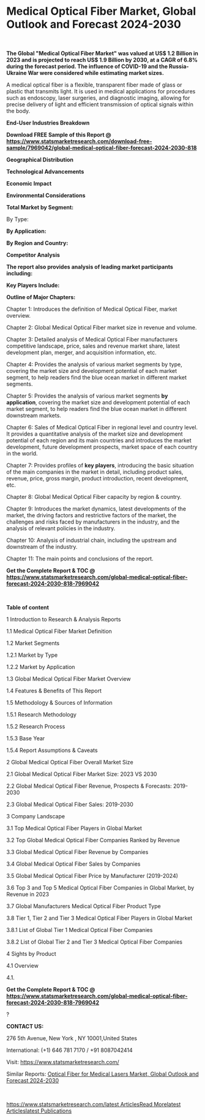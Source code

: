 <h1>Medical Optical Fiber Market, Global Outlook and Forecast 2024-2030</h1><br/><p><strong>The Global "Medical Optical Fiber Market" was valued at US$ 1.2 Billion in 2023 and is projected to reach US$ 1.9 Billion by 2030, at a <strong>CAGR</strong> of 6.8% during the forecast period. The influence of COVID-19 and the Russia-Ukraine War were considered while estimating market sizes.</strong></p>
 
 
 
 <p>A medical optical fiber is a flexible, transparent fiber made of glass or plastic that transmits light. It is used in medical applications for procedures such as endoscopy, laser surgeries, and diagnostic imaging, allowing for precise delivery of light and efficient transmission of optical signals within the body.</p>
 
 
 
 <p><strong>End-User Industries Breakdown</strong></p>
 
 
 
 <p><strong>Download FREE Sample of this Report @ <a href="https://www.statsmarketresearch.com/download-free-sample/7969042/global-medical-optical-fiber-forecast-2024-2030-818">https://www.statsmarketresearch.com/download-free-sample/7969042/global-medical-optical-fiber-forecast-2024-2030-818</a></strong></p>
 
 
 
 <p><strong>Geographical Distribution</strong></p>
 
 
 
 <p><strong>Technological Advancements</strong></p>
 
 
 
 <p><strong>Economic Impact</strong></p>
 
 
 
 <p><strong>Environmental Considerations</strong></p>
 
 
 
 <p><strong>Total Market by Segment:</strong></p>
 
 
 
 <p>By Type:</p>
 
 
 
 <p><strong><strong>By Application</strong>:</strong></p>
 
 
 
 <p><strong>By Region and Country:</strong></p>
 
 
 
 <p><strong>Competitor Analysis</strong></p>
 
 
 
 <p><strong>The report also provides analysis of leading market participants including:</strong></p>
 
 
 
 <p><strong><strong>Key Players</strong> Include:</strong></p>
 
 
 
 <p><strong>Outline of Major Chapters:</strong></p>
 
 
 
 <p>Chapter 1: Introduces the definition of Medical Optical Fiber, market overview.</p>
 
 
 
 <p>Chapter 2: Global Medical Optical Fiber market size in revenue and volume.</p>
 
 
 
 <p>Chapter 3: Detailed analysis of Medical Optical Fiber manufacturers competitive landscape, price, sales and revenue market share, latest development plan, merger, and acquisition information, etc.</p>
 
 
 
 <p>Chapter 4: Provides the analysis of various market segments by type, covering the market size and development potential of each market segment, to help readers find the blue ocean market in different market segments.</p>
 
 
 
 <p>Chapter 5: Provides the analysis of various market segments <strong>by application</strong>, covering the market size and development potential of each market segment, to help readers find the blue ocean market in different downstream markets.</p>
 
 
 
 <p>Chapter 6: Sales of Medical Optical Fiber in regional level and country level. It provides a quantitative analysis of the market size and development potential of each region and its main countries and introduces the market development, future development prospects, market space of each country in the world.</p>
 
 
 
 <p>Chapter 7: Provides profiles of <strong>key players</strong>, introducing the basic situation of the main companies in the market in detail, including product sales, revenue, price, gross margin, product introduction, recent development, etc.</p>
 
 
 
 <p>Chapter 8: Global Medical Optical Fiber capacity by region & country.</p>
 
 
 
 <p>Chapter 9: Introduces the market dynamics, latest developments of the market, the driving factors and restrictive factors of the market, the challenges and risks faced by manufacturers in the industry, and the analysis of relevant policies in the industry.</p>
 
 
 
 <p>Chapter 10: Analysis of industrial chain, including the upstream and downstream of the industry.</p>
 
 
 
 <p>Chapter 11: The main points and conclusions of the report.</p>
 
 
 
 <div><b>Get the Complete Report & TOC @ <a href="https://www.statsmarketresearch.com/global-medical-optical-fiber-forecast-2024-2030-818-7969042">https://www.statsmarketresearch.com/global-medical-optical-fiber-forecast-2024-2030-818-7969042</a></b></div>
 
 
 
 <p><br />
 
 <b>Table of content</b></p>
 
 
 
 <p>1 Introduction to Research & Analysis Reports<br />
 
 1.1 Medical Optical Fiber Market Definition<br />
 
 1.2 Market Segments<br />
 
 1.2.1 Market by Type<br />
 
 1.2.2 Market by Application<br />
 
 1.3 Global Medical Optical Fiber Market Overview<br />
 
 1.4 Features & Benefits of This Report<br />
 
 1.5 Methodology & Sources of Information<br />
 
 1.5.1 Research Methodology<br />
 
 1.5.2 Research Process<br />
 
 1.5.3 Base Year<br />
 
 1.5.4 Report Assumptions & Caveats<br />
 
 2 Global Medical Optical Fiber Overall Market Size<br />
 
 2.1 Global Medical Optical Fiber Market Size: 2023 VS 2030<br />
 
 2.2 Global Medical Optical Fiber Revenue, Prospects & Forecasts: 2019-2030<br />
 
 2.3 Global Medical Optical Fiber Sales: 2019-2030<br />
 
 3 Company Landscape<br />
 
 3.1 Top Medical Optical Fiber Players in Global Market<br />
 
 3.2 Top Global Medical Optical Fiber Companies Ranked by Revenue<br />
 
 3.3 Global Medical Optical Fiber Revenue by Companies<br />
 
 3.4 Global Medical Optical Fiber Sales by Companies<br />
 
 3.5 Global Medical Optical Fiber Price by Manufacturer (2019-2024)<br />
 
 3.6 Top 3 and Top 5 Medical Optical Fiber Companies in Global Market, by Revenue in 2023<br />
 
 3.7 Global Manufacturers Medical Optical Fiber Product Type<br />
 
 3.8 Tier 1, Tier 2 and Tier 3 Medical Optical Fiber Players in Global Market<br />
 
 3.8.1 List of Global Tier 1 Medical Optical Fiber Companies<br />
 
 3.8.2 List of Global Tier 2 and Tier 3 Medical Optical Fiber Companies<br />
 
 4 Sights by Product<br />
 
 4.1 Overview<br />
 
 4.1.</p>
 
 
 
 <div><b>Get the Complete Report & TOC @ <a href="https://www.statsmarketresearch.com/global-medical-optical-fiber-forecast-2024-2030-818-7969042">https://www.statsmarketresearch.com/global-medical-optical-fiber-forecast-2024-2030-818-7969042</a></b></div>
 
 
 
 <p>? </p>
 
 
 
 <p><b>CONTACT US:</b><br />
 
 276 5th Avenue, New York , NY 10001,United States<br />
 
 International: (+1) 646 781 7170 / +91 8087042414<br />
 
 Visit: <a href="https://www.statsmarketresearch.com/">https://www.statsmarketresearch.com/</a><br />
 
 Similar Reports: <a href="https://www.statsmarketresearch.com/global-medical-optical-fiber-forecast-2024-2030-818-7969042">Optical Fiber for Medical Lasers Market, Global Outlook and Forecast 2024-2030</a><br />
 
 <br />
 
 <a href="https://gyeongbokgung.com">https://www.statsmarketresearch.com/</a><a href="https://hallyeomaritime.com">latest Articles</a><a href="https://jingwansa.com">Read More</a><a href="https://nguoiviet.jp/">latest Articles</a><a href="https://www.intelmarketresearch.com/">latest Publications</a></p>